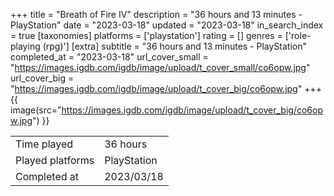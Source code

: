 +++
title = "Breath of Fire IV"
description = "36 hours and 13 minutes - PlayStation"
date = "2023-03-18"
updated = "2023-03-18"
in_search_index = true
[taxonomies]
platforms = ['playstation']
rating = []
genres = ['role-playing (rpg)']
[extra]
subtitle = "36 hours and 13 minutes - PlayStation"
completed_at = "2023-03-18"
url_cover_small = "https://images.igdb.com/igdb/image/upload/t_cover_small/co6opw.jpg"
url_cover_big = "https://images.igdb.com/igdb/image/upload/t_cover_big/co6opw.jpg"
+++
{{ image(src="https://images.igdb.com/igdb/image/upload/t_cover_big/co6opw.jpg") }}

|              |            |
| ------------ | ---------- |
| Time played  | 36 hours |
| Played platforms    | PlayStation |
| Completed at | 2023/03/18 |


